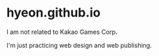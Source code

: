 # hyeon.github.io

I am not related to Kakao Games Corp.

I'm just practicing web design and web publishing.
